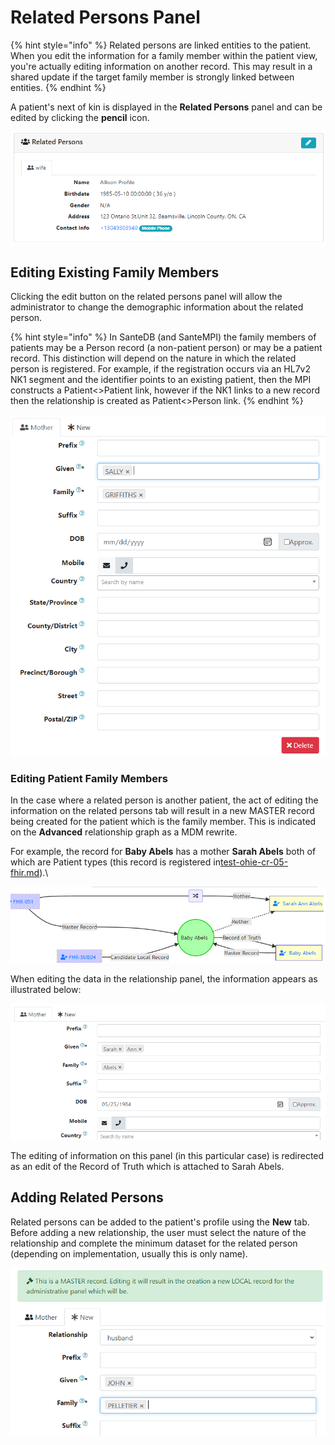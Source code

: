 # Related Persons Panel

{% hint style="info" %}
Related persons are linked entities to the patient. When you edit the information for a family member within the patient view, you're actually editing information on another record. This may result in a shared update if the target family member is strongly linked between entities.
{% endhint %}

A patient's next of kin is displayed in the **Related Persons** panel and can be edited by clicking the **pencil** icon.

![](<../../.gitbook/assets/image (417).png>)

## Editing Existing Family Members

Clicking the edit button on the related persons panel will allow the administrator to change the demographic information about the related person.&#x20;

{% hint style="info" %}
In SanteDB (and SanteMPI) the family members of patients may be a Person record (a non-patient person) or may be a patient record. This distinction will depend on the nature in which the related person is registered. For example, if the registration occurs via an HL7v2 NK1 segment and the identifier points to an existing patient, then the MPI constructs a Patient<>Patient link, however if the NK1 links to a new record then the relationship is created as Patient<>Person link.
{% endhint %}

![](<../../.gitbook/assets/image (451).png>)

### Editing Patient Family Members

In the case where a related person is another patient, the act of editing the information on the related persons tab will result in a new MASTER record being created for the patient which is the family member. This is indicated on the **Advanced** relationship graph as a MDM rewrite.

For example, the record for **Baby Abels** has a mother **Sarah Abels** both of which are Patient types (this record is registered in[test-ohie-cr-05-fhir.md](../../installation/installation/installation-qualification/fhir-interface-validation/mpi-cr-test-cases-for-fhir/test-ohie-cr-05-fhir.md "mention")).\


![](<../../.gitbook/assets/image (434).png>)

When editing the data in the relationship panel, the information appears as illustrated below:

![](<../../.gitbook/assets/image (454).png>)

The editing of information on this panel (in this particular case) is redirected as an edit of the Record of Truth which is attached to Sarah Abels.

## Adding Related Persons

Related persons can be added to the patient's profile using the **New** tab. Before adding a new relationship, the user must select the nature of the relationship and complete the minimum dataset for the related person (depending on implementation, usually this is only name).

![](<../../.gitbook/assets/image (446).png>)
